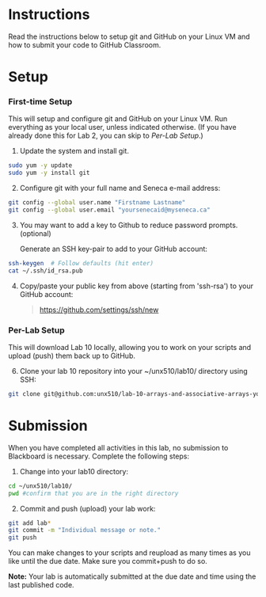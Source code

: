 # Instructions
Read the instructions below to setup git and GitHub on your Linux VM and how to submit your code to GitHub Classroom.

# Setup
### First-time Setup
This will setup and configure git and GitHub on your Linux VM. Run everything as your local user, unless indicated otherwise. (If you have already done this for Lab 2, you can skip to *Per-Lab Setup*.)

1. Update the system and install git.
```bash
sudo yum -y update
sudo yum -y install git
```

2. Configure git with your full name and Seneca e-mail address:
```bash
git config --global user.name "Firstname Lastname"
git config --global user.email "yoursenecaid@myseneca.ca"
```
3. You may want to add a key to Github to reduce password prompts. (optional) 

    Generate an SSH key-pair to add to your GitHub account:
```bash
ssh-keygen  # Follow defaults (hit enter)
cat ~/.ssh/id_rsa.pub
```
4. Copy/paste your public key from above (starting from 'ssh-rsa') to your GitHub account:
    > https://github.com/settings/ssh/new


### Per-Lab Setup
This will download Lab 10 locally, allowing you to work on your scripts and upload (push) them back up to GitHub.

6. Clone your lab 10 repository into your ~/unx510/lab10/ directory using SSH:
```bash
git clone git@github.com:unx510/lab-10-arrays-and-associative-arrays-yourgithubusername.git ~/unx510/lab10/
```

# Submission
When you have completed all activities in this lab, no submission to Blackboard is necessary. Complete the following steps:

1. Change into your lab10 directory:
```bash
cd ~/unx510/lab10/
pwd #confirm that you are in the right directory
```

2. Commit and push (upload) your lab work:
```bash
git add lab*
git commit -m "Individual message or note."
git push
```

You can make changes to your scripts and reupload as many times as you like until the due date. Make sure you commit+push to do so.

**Note:** Your lab is automatically submitted at the due date and time using the last published code.
